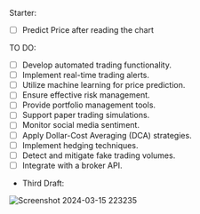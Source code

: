 Starter:

- [ ] Predict Price after reading the chart


TO DO:

- [ ] Develop automated trading functionality.
- [ ] Implement real-time trading alerts.
- [ ] Utilize machine learning for price prediction.
- [ ] Ensure effective risk management.
- [ ] Provide portfolio management tools.
- [ ] Support paper trading simulations.
- [ ] Monitor social media sentiment.
- [ ] Apply Dollar-Cost Averaging (DCA) strategies.
- [ ] Implement hedging techniques.
- [ ] Detect and mitigate fake trading volumes.
- [ ] Integrate with a broker API. 

- Third Draft:










![Screenshot 2024-03-15 223235](https://github.com/No3Mc/Crypto-Bot/assets/121315598/43512c5b-0416-4477-9d37-1addc8e9b29f)



